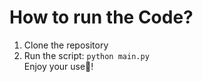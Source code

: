 # How to run the Code?
1. Clone the repository
2. Run the script: ``` python main.py ```<br>
Enjoy your use🌟!
